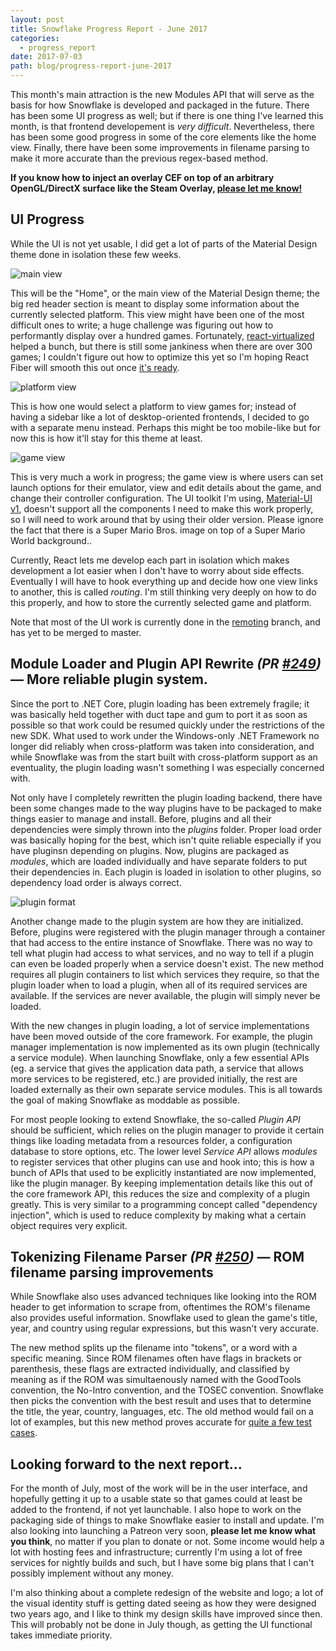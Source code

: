 ```yaml
---
layout: post
title: Snowflake Progress Report - June 2017
categories:
  - progress_report
date: 2017-07-03
path: blog/progress-report-june-2017
---
```


This month's main attraction is the new Modules API that will serve as the basis for how Snowflake is developed and packaged in the future. There has been some UI progress as well; but if there is one thing I've learned this month, is that frontend developement is *very difficult*. Nevertheless, there has been some good progress in some of the core elements like the home view. Finally, there have been some improvements in filename parsing to make it more accurate than the previous regex-based method.


**If you know how to inject an overlay CEF on top of an arbitrary OpenGL/DirectX surface like the Steam Overlay, [please let me know!](https://github.com/SnowflakePowered/snowflake/issues/235)**

## **UI Progress** 

While the UI is not yet usable, I did get a lot of parts of the Material Design theme done in isolation these few weeks.

![main view](http://i.imgur.com/xybB3bS.png)

This will be the "Home", or the main view of the Material Design theme; the big red header section is meant to display some information about the currently selected platform. This view might have been one of the most difficult ones to write; a huge challenge was figuring out how to performantly display over a hundred games. Fortunately, [react-virtualized](https://github.com/bvaughn/react-virtualized) helped a bunch, but there is still some jankiness when there are over 300 games; I couldn't figure out how to optimize this yet so I'm hoping React Fiber will smooth this out once [it's ready](http://isfiberreadyyet.com/).

![platform view](http://i.imgur.com/hh63dzP.gif)

This is how one would select a platform to view games for; instead of having a sidebar like a lot of desktop-oriented frontends, I decided to go with a separate menu instead. Perhaps this might be too mobile-like but for now this is how it'll stay for this theme at least.

![game view](http://i.imgur.com/iaHwxte.png)

This is very much a work in progress; the game view is where users can set launch options for their emulator, view and edit details about the game, and change their controller configuration. The UI toolkit I'm using, [Material-UI v1](https://material-ui-1dab0.firebaseapp.com), doesn't support all the components I need to make this work properly, so I will need to work around that by using their older version. Please ignore the fact that there is a Super Mario Bros. image on top of a Super Mario World background..

Currently, React lets me develop each part in isolation which makes development a lot easier when I don't have to worry about side effects. Eventually I will have to hook everything up and decide how one view links to another, this is called *routing*. I'm still thinking very deeply on how to do this properly, and how to store the currently selected game and platform.

Note that most of the UI work is currently done in the [remoting](https://github.com/SnowflakePowered/snowflake/pull/246) branch, and has yet to be merged to master.

## **Module Loader and Plugin API Rewrite** *(PR [#249](https://github.com/SnowflakePowered/snowflake/pull/249))* &mdash; More reliable plugin system.

Since the port to .NET Core, plugin loading has been extremely fragile; it was basically held together with duct tape and gum to port it as soon as possible so that work could be resumed quickly under the restrictions of the new SDK. What used to work under the Windows-only .NET Framework no longer did reliably when cross-platform was taken into consideration, and while Snowflake was from the start built with cross-platform support as an eventuality, the plugin loading wasn't something I was especially concerned with.

Not only have I completely rewritten the plugin loading backend, there have been some changes made to the way plugins have to be packaged to make things easier to manage and install. Before, plugins and all their dependencies were simply thrown into the *plugins* folder. Proper load order was basically hoping for the best, which isn't quite reliable especially if you have pluginsn depending on plugins. Now, plugins are packaged as *modules*, which are loaded individually and have separate folders to put their dependencies in. Each plugin is loaded in isolation to other plugins, so dependency load order is always correct. 

![plugin format](http://i.imgur.com/n0ePzFC.gif)

Another change made to the plugin system are how they are initialized. Before, plugins were registered with the plugin manager through a container that had access to the entire instance of Snowflake. There was no way to tell what plugin had access to what services, and no way to tell if a plugin can even be loaded properly when a service doesn't exist. The new method requires all plugin containers to list which services they require, so that the plugin loader when to load a plugin, when all of its required services are available. If the services are never available, the plugin will simply never be loaded. 

With the new changes in plugin loading, a lot of service implementations have been moved outside of the core framework. For example, the plugin manager implementation is now implemented as its own plugin (technically a service module). When launching Snowflake, only a few essential APIs (eg. a service that gives the application data path, a service that allows more services to be registered, etc.) are provided initially, the rest are loaded externally as their own separate service modules. This is all towards the goal of making Snowflake as moddable as possible.

For most people looking to extend Snowflake, the so-called *Plugin API* should be sufficient, which relies on the plugin manager to provide it certain things like loading metadata from a resources folder, a configuration database to store options, etc. The lower level *Service API* allows *modules* to register services that other plugins can use and hook into; this is how a bunch of APIs that used to be explicitly instantiated are now implemented, like the plugin manager. By keeping implementation details like this out of the core framework API, this reduces the size and complexity of a plugin greatly. This is very similar to a programming concept called "dependency injection", which is used to reduce complexity by making what a certain object requires very explicit. 


## **Tokenizing Filename Parser** *(PR [#250](https://github.com/SnowflakePowered/snowflake/pull/250))* &mdash;  ROM filename parsing improvements

While Snowflake also uses advanced techniques like looking into the ROM header to get information to scrape from, oftentimes the ROM's filename also provides useful information. Snowflake used to glean the game's title, year, and country using regular expressions, but this wasn't very accurate. 

The new method splits up the filename into "tokens", or a word with a specific meaning. Since ROM filenames often have flags in brackets or parenthesis, these flags are extracted individually, and classified by meaning as if the ROM was simultaenously named with the GoodTools convention, the No-Intro convention, and the TOSEC convention. Snowflake then picks the convention with the best result and uses that to determine the title, the year, country, languages, etc. The old method would fail on a lot of examples, but this new method proves accurate for [quite a few test cases](https://github.com/SnowflakePowered/snowflake/blob/master/src/Snowflake.Framework.Tests/Romfile/StructuredFilenameTests.cs).

## **Looking forward to the next report...**

For the month of July, most of the work will be in the user interface, and hopefully getting it up to a usable state so that games could at least be added to the frontend, if not yet launchable. I also hope to work on the packaging side of things to make Snowflake easier to install and update. I'm also looking into launching a Patreon very soon, **please let me know what you think**, no matter if you plan to donate or not. Some income would help a lot with hosting fees and infrastructure; currently I'm using a lot of free services for nightly builds and such, but I have some big plans that I can't possibly implement without any money. 

I'm also thinking about a complete redesign of the website and logo; a lot of the visual identity stuff is getting dated seeing as how they were designed two years ago, and I like to think my design skills have improved since then. This will probably not be done in July though, as getting the UI functional takes immediate priority.
